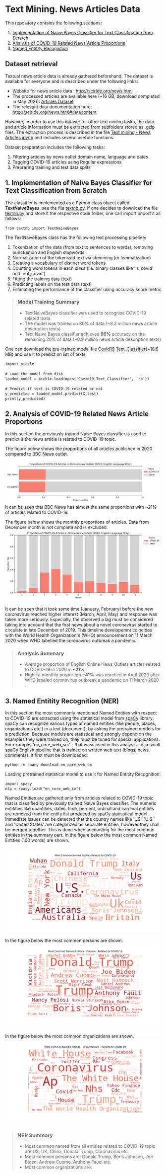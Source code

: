 # Text Mining. News Articles Data

This repository contains the following sections:
1. [Implementation of Naive Bayes Classifier for Text Classification from Scratch](#implementation-of-naive-bayes-classifier-for-text-classification-from-scratch)
2. [Analysis of COVID-19 Related News Article Proportions](#analysis-of-covid-19-related-news-article-proportions)
3. [Named Entitity Recognition](#named-entitity-recognition)

## Dataset retrieval

Textual news article data is already gathered beforehand. The dataset is available for everyone and is described under the following links:
- Website for news article data : <http://sciride.org/news.html>
- The processed articles are available here (~16 GB, download completed in May 2021): [Articles Dataset](https://news-mine.s3.eu-west-2.amazonaws.com/processed.tar.gz)
- The relevant data documentation here: <http://sciride.org/news.html#datacontent>

However, in order to use this dataset for other text mining tasks, the data and article information must be extracted from subfolders stored as .gzip files.
The extraction process is described in the file [Text mining - News Articles.ipynb](./Text%20mining%20-%20News%20Articles.ipynb) and includes several usefule functions.

Dataset preparation includes the following tasks: 
1. Filtering articles by news outlet domain name, language and dates
2. Tagging COVID-19 articles using Regular expressions
3. Prepraring training and test data splits

## 1. Implementation of Naive Bayes Classifier for Text Classification from Scratch

The classifier is implemented as a Python class object called **TextNaiveBayes**, see the file [textnb.py](./textnb.py).
If one decides to download the file [textnb.py](./textnb.py) and store it the respective code folder, one can import import it as follows:

    from textnb import TextNaiveBayes

The TextNaiveBayes class has the following text processing pipeline:
1. Tokenization of the data (from text to sentences to words), removing punctuation and English stopwords
2. Normalization of the tokenized text via stemming (or lemmatization)
3. Creating a vocabulary of distinct word tokens
4. Counting word tokens in each class (i.e. binary classes like 'is_covid' and 'not_covid')
5. Fitting the training data (text)
6. Predicting labels on the test data (text)
7. Estimating the performance of the classifier using accuracy score metric

>### Model Training Summary
>- TextNaiveBayes classifier was used to recognize COVID-19 related texts
>- The model was trained on 80% of data (~8.3 million news article description texts)
>- Text Naive Bayes classifier achieved **96%** accuracy on the remaining 20% of data (~0.9 million news article description texts)

One can download the pre-trained model file [Covid19_Text_Classifier](./Covid19_Text_Classifier)(~10.6 MB) and use it to predict on list of texts:

	import pickle

	# Load the model from disk
	loaded_model = pickle.load(open('Covid19_Text_Classifier', 'rb'))

	# Predict if text is COVID-19 related or not
	y_predicted = loaded_model.predict(X_test)
	print(y_predicted)

## 2. Analysis of COVID-19 Related News Article Proportions
In this section the previously trained Naive Bayes classifier is used to predict if the news article is related to COVID-19 topic.

The figure below shows the proportions of all articles published in 2020 compared to BBC News outlet.

![Proportions 2020](./Results/covid19_proportion_2020.png "Proportion of COVID-19 Related Articles")
It can be seen that BBC News has almost the same proportions with ~21% of articles related to COVID-19.

The figure below shows the monthly proportions of articles. Data from December month is not complete and is excluded.
![Monthly Proportions](./Results/covid19_proportion_monthly_2020.png "Monthly Proportion of COVID-19 Related Articles")

It can be seen that it took some time (January, February) before the new coronavirus reached higher interest (March, April, May) and response was taken more seriously. Especially, the observed a lag must be considered taking into account that the first news about a novel coronavirus started to circulate in late December of 2019.
This timeline developemnt coincides with the World Health Organization's (WHO) announcement on 11 March 2020 when WHO labelled the coronavirus outbreak a pandemic.

>### Analysis Summary
>- Average proportion of English Online News Outlets articles related to COVID-19 in 2020 is **~21%**
>- Highest monthly proportion **~41%** was reached in April 2020 after WHO labeled coronavirus outbreak a pandemic on 11 March 2020 .

## 3. Named Entitity Recognition (NER)
In this section the most commonly mentioned Named Entities with respect to COVID-19 are extracted using the statistical model from [spaCy](https://spacy.io/) library.
spaCy can recognize various types of named entities (like people, places, organizations etc.) in a text (document), by asking the pretrained models for a prediction. Because models are statistical and strongly depend on the examples they were trained on, they must be tuned for special applications. 
For example, 'en_core_web_sm' - that wass used in this analysis - is a small spaCy English pipeline that is trained on written web text (blogs, news, comments). It first must be downloaded:

	python -m spacy download en_core_web_sm

Loading pretrained statistical model to use it for Named Entitity Recognition:

	import spacy
	nlp = spacy.load("en_core_web_sm")

Named Entities are gathered only from articles related to COVID-19 topic that is classified by previously trained Naive Bayes classifier.
The numeric entitities like quantities, dates, time, percent, ordinal and cardinal entities are removed from the entity list produced by spaCy statisstical model. 
Immediate issues can be detected that the country names like 'US', 'U.S.' and 'United States' are categorized as separate entities, however they shall be merged together. This is done when accounting for the most common entities in the summary part.
In the figure below the most common Named Entities (100 words) are shown. 
 
![NER wordcloud](./Results/covid19_ner_wordcloud.png "Most Common Named Entities COVID-19 NER")

In the figure below the most common persons are shown. 
![NER Persons wordcloud](./Results/covid19_persons_wordcloud.png "Most Common Person COVID-19 NER")

In the figure below the most common organizations are shown. 
![NER Organizations wordcloud](./Results/covid19_organizations_wordcloud.png "Most Common Organizations COVID-19 NER")

>### NER Summary
>- Most common named from all entities related to COVID-19 topic are US, UK, China, Donald Trump, Coronavirus etc.
>- Most common persons are: Donald Trump, Boris Johnson, Joe Biden, Andrew Cuomo, Anthony Fauci etc.
>- Most common organizations are: 